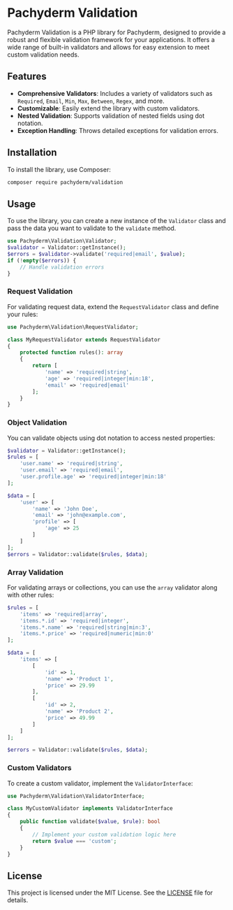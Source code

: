 # Pachyderm Validation

Pachyderm Validation is a PHP library for Pachyderm, designed to provide a robust and flexible validation framework for your applications. It offers a wide range of built-in validators and allows for easy extension to meet custom validation needs.

## Features

- **Comprehensive Validators**: Includes a variety of validators such as `Required`, `Email`, `Min`, `Max`, `Between`, `Regex`, and more.
- **Customizable**: Easily extend the library with custom validators.
- **Nested Validation**: Supports validation of nested fields using dot notation.
- **Exception Handling**: Throws detailed exceptions for validation errors.

## Installation

To install the library, use Composer:

```bash
composer require pachyderm/validation
```

## Usage

To use the library, you can create a new instance of the `Validator` class and pass the data you want to validate to the `validate` method.

```php
use Pachyderm\Validation\Validator;
$validator = Validator::getInstance();
$errors = $validator->validate('required|email', $value);
if (!empty($errors)) {
    // Handle validation errors
}
```

### Request Validation

For validating request data, extend the `RequestValidator` class and define your rules:

```php
use Pachyderm\Validation\RequestValidator;

class MyRequestValidator extends RequestValidator
{
    protected function rules(): array
    {
        return [
            'name' => 'required|string',
            'age' => 'required|integer|min:18',
            'email' => 'required|email'
        ];
    }
}
```

### Object Validation

You can validate objects using dot notation to access nested properties:

```php
$validator = Validator::getInstance();
$rules = [
    'user.name' => 'required|string',
    'user.email' => 'required|email',
    'user.profile.age' => 'required|integer|min:18'
];

$data = [
    'user' => [
        'name' => 'John Doe',
        'email' => 'john@example.com',
        'profile' => [
            'age' => 25
        ]
    ]
];
$errors = Validator::validate($rules, $data);
```

### Array Validation

For validating arrays or collections, you can use the `array` validator along with other rules:

```php
$rules = [
    'items' => 'required|array',
    'items.*.id' => 'required|integer',
    'items.*.name' => 'required|string|min:3',
    'items.*.price' => 'required|numeric|min:0'
];

$data = [
    'items' => [
        [
            'id' => 1,
            'name' => 'Product 1',
            'price' => 29.99
        ],
        [
            'id' => 2,
            'name' => 'Product 2',
            'price' => 49.99
        ]
    ]
];

$errors = Validator::validate($rules, $data);
```

### Custom Validators

To create a custom validator, implement the `ValidatorInterface`:

```php
use Pachyderm\Validation\ValidatorInterface;

class MyCustomValidator implements ValidatorInterface
{
    public function validate($value, $rule): bool
    {
        // Implement your custom validation logic here
        return $value === 'custom';
    }
}
```

## License

This project is licensed under the MIT License. See the [LICENSE](LICENSE) file for details.

